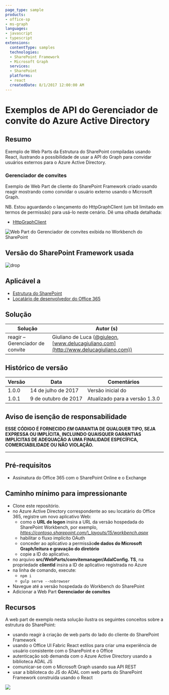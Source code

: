 ```yaml
---
page_type: sample
products:
- office-sp
- ms-graph
languages:
- javascript
- typescript
extensions:
  contentType: samples
  technologies:
  - SharePoint Framework
  - Microsoft Graph
  services:
  - SharePoint
  platforms:
  - react
  createdDate: 8/1/2017 12:00:00 AM
---
```

# Exemplos de API do Gerenciador de convite do Azure Active Directory

## Resumo

Exemplo de Web Parts da Estrutura do SharePoint compiladas usando React, ilustrando a possibilidade de usar a API do Graph para convidar usuários externos para o Azure Active Directory.

### Gerenciador de convites

Exemplo de Web Part de cliente do SharePoint Framework criado usando reagir mostrando como convidar o usuário externo usando o Microsoft Graph.

NB. Estou aguardando o lançamento do HttpGraphClient (um bit limitado em termos de permissão) para usá-lo neste cenário.
Dê uma olhada detalhada:
* [HttpGraphClient](https://dev.office.com/sharepoint/docs/spfx/web-parts/guidance/call-microsoft-graph-from-your-web-part)

![Web Part do Gerenciador de convites exibida no Workbench do SharePoint](./assets/SPFx-Invitation-Manager.gif)

## Versão do SharePoint Framework usada 
![drop](https://img.shields.io/badge/drop-1.3.0-green.svg)

## Aplicável a

* [Estrutura do SharePoint](http://dev.office.com/sharepoint/docs/spfx/sharepoint-framework-overview)
* [Locatário de desenvolvedor do Office 365](http://dev.office.com/sharepoint/docs/spfx/set-up-your-developer-tenant)

## Solução

Solução | Autor (s)
--------|---------
reagir – Gerenciador de convite | Giuliano de Luca ([@giuleon](https://twitter.com/giuleon), [www.delucagiuliano.com](http://www.delucagiuliano.com))

## Histórico de versão

Versão | Data | Comentários
-------|----|--------
1.0.0 | 14 de julho de 2017 | Versão inicial do
1.0.1 | 9 de outubro de 2017 | Atualizado para a versão 1.3.0

## Aviso de isenção de responsabilidade
**ESSE CÓDIGO É FORNECIDO *EM* GARANTIA DE QUALQUER TIPO, SEJA EXPRESSA OU IMPLÍCITA, INCLUINDO QUAISQUER GARANTIAS IMPLÍCITAS DE ADEQUAÇÃO A UMA FINALIDADE ESPECÍFICA, COMERCIABILIDADE OU NÃO VIOLAÇÃO.**

---

## Pré-requisitos

- Assinatura do Office 365 com o SharePoint Online e o Exchange

## Caminho mínimo para impressionante

- Clone este repositório.
- no Azure Active Directory correspondente ao seu locatário do Office 365, registre um novo aplicativo Web:
  - como o **URL de logon** insira a URL da versão hospedada do SharePoint Workbench, por exemplo, *https://contoso.sharepoint.com/\_layouts/15/workbench.aspx*
  - habilitar o fluxo implícito OAuth
  - conceder ao aplicativo a permissão**de dados do Microsoft Graph/leitura e gravação do diretório**
  - copie a ID do aplicativo.
- no arquivo **src/WebParts/convitemanager/AdalConfig. TS**, na propriedade **clientId** insira a ID de aplicativo registrada no Azure
- na linha de comando, execute:
  - `npm i`
  - `gulp serve --nobrowser`
- Navegue até a versão hospedada do Workbench do SharePoint
- Adicionar a Web Part **Gerenciador de convites**

## Recursos

A web part de exemplo nesta solução ilustra os seguintes conceitos sobre a estrutura do SharePoint:

- usando reagir à criação de web parts do lado do cliente do SharePoint Framework
- usando o Office UI Fabric React estilos para criar uma experiência de usuário consistente com o SharePoint e o Office
- autenticação sob demanda com o Azure Active Directory usando a biblioteca ADAL JS
- comunicar-se com o Microsoft Graph usando sua API REST
- usar a biblioteca do JS do ADAL com web parts do SharePoint Framework construída usando o React

![](https://telemetry.sharepointpnp.com/sp-dev-fx-webparts/samples/react-invitation-manager)
